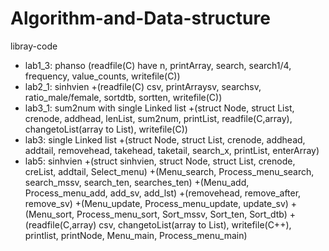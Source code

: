 # Algorithm-and-Data-structure
libray-code
+ lab1_3: phanso 
  (readfile(C) have n, printArray, search, search1/4, frequency, value_counts, writefile(C)) 
+ lab2_1: sinhvien 
  +(readfile(C) csv, printArraysv, searchsv, ratio_male/female, sortdtb, sortten, writefile(C))
+ lab3_1: sum2num with single Linked list
  +(struct Node, struct List, crenode, addhead, lenList, sum2num, printList, readfile(C,array), changetoList(array to List), writefile(C))
+ lab3: single Linked list
  +(struct Node, struct List, crenode, addhead, addtail, removehead, takehead, taketail, search_x, printList, enterArray)
+ lab5: sinhvien
  +(struct sinhvien, struct Node, struct List, crenode, creList, addtail, Select_menu) 
  +(Menu_search, Process_menu_search, search_mssv, search_ten, searches_ten)
  +(Menu_add, Process_menu_add, add_sv, add_lst)
  +(removehead, remove_after, remove_sv)
  +(Menu_update, Process_menu_update, update_sv)
  +(Menu_sort, Process_menu_sort, Sort_mssv, Sort_ten, Sort_dtb)
  +(readfile(C,array) csv, changetoList(array to List), writefile(C++), printlist, printNode, Menu_main, Process_menu_main)
